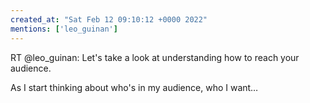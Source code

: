 ```yaml
---
created_at: "Sat Feb 12 09:10:12 +0000 2022"
mentions: ['leo_guinan']
---
```


RT @leo_guinan: Let's take a look at understanding how to reach your audience. 

As I start thinking about who's in my audience, who I want…